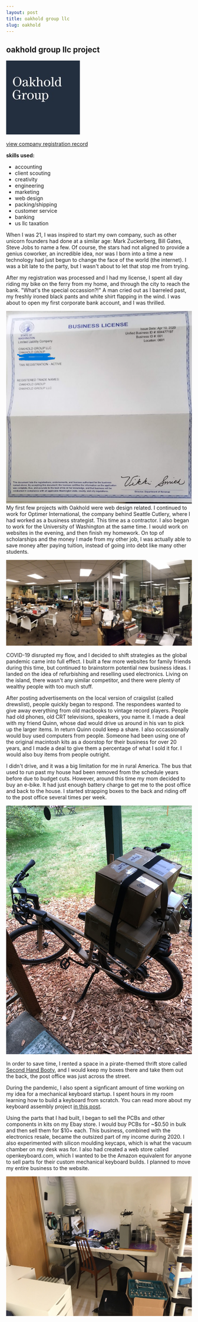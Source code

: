```yaml
---
layout: post
title: oakhold group llc
slug: oakhold
---
```


## oakhold group llc project
![oakhold group logo](assets\images\projects\oakhold-logo.jpeg)

[view company registration record](https://opencorporates.com/companies/us_wa/604477197)

**skills used:**
- accounting
- client scouting
- creativity
- engineering
- marketing
- web design
- packing/shipping
- customer service
- banking
- us llc taxation

When I was 21, I was inspired to start my own company, such as other unicorn founders had done at a similar age: Mark Zuckerberg, Bill Gates, Steve Jobs to name a few. Of course, the stars had not aligned to provide a genius coworker, an incredible idea, nor was I born into a time a new technology had just begun to change the face of the world (the internet). I was a bit late to the party, but I wasn't about to let that stop me from trying.

After my registration was processed and I had my license, I spent all day riding my bike on the ferry from my home, and through the city to reach the bank. "What's the special occassion?!" A man cried out as I barreled past, my freshly ironed black pants and white shirt flapping in the wind. I was about to open my first corporate bank account, and I was thrilled.

![my business license](assets\images\projects\license.png)
My first few projects with Oakhold were web design related. I continued to work for Optimer International, the company behind Seattle Cutlery, where I had worked as a business strategist. This time as a contractor. I also began to work for the University of Washington at the same time. I would work on websites in the evening, and then finish my homework. On top of scholarships and the money I made from my other job, I was actually able to save money after paying tuition, instead of going into debt like many other students.

![My office where I worked for seattle cutlery](assets\images\projects\office-seattle.jpg)

COVID-19 disrupted my flow, and I decided to shift strategies as the global pandemic came into full effect. I built a few more websites for family friends during this time, but continued to brainstorm potential new business ideas. I landed on the idea of refurbishing and reselling used electronics. Living on the island, there wasn't any similar competitor, and there were plenty of wealthy people with too much stuff. 

After posting advertisements on the local version of craigslist (called drewslist), people quickly began to respond. The respondees wanted to give away everything from old macbooks to vintage record players. People had old phones, old CRT televisions, speakers, you name it. I made a deal with my friend Quinn, whose dad would drive us around in his van to pick up the larger items. In return Quinn could keep a share. I also occassionally would buy used computers from people. Someone had been using one of the original macintosh kits as a doorstop for their business for over 20 years, and I made a deal to give them a percentage of what I sold it for. I would also buy items from people outright.

I didn't drive, and it was a big limitation for me in rural America. The bus that used to run past my house had been removed from the schedule years before due to budget cuts. However, around this time my mom decided to buy an e-bike. It had just enough battery charge to get me to the post office and back to the house. I started strapping boxes to the back and riding off to the post office several times per week.

![the bike loaded up with boxes for post office run](assets\images\projects\loaded-bike.jpg)

In order to save time, I rented a space in a pirate-themed thrift store called [Second Hand Booty](https://goo.gl/maps/JxpfVZazajBzjp3R6), and I would keep my boxes there and take them out the back, the post office was just across the street.

During the pandemic, I also spent a signficant amount of time working on my idea for a mechanical keyboard startup. I spent hours in my room learning how to build a keyboard from scratch. You can read more about my keyboard assembly project [in this post](https://cforcomputer.github.io/keyboard.html). 

Using the parts that I had built, I began to sell the PCBs and other components in kits on my Ebay store. I would buy PCBs for ~$0.50 in bulk and then sell them for $10+ each. This business, combined with the electronics resale, became the outsized part of my income during 2020. I also experimented with silicon moulding keycaps, which is what the vacuum chamber on my desk was for. I also had created a web store called openkeyboard.com, which I wanted to be the Amazon equivalent for anyone to sell parts for their custom mechanical keyboard builds. I planned to move my entire business to the website.

![my bedroom became an lab space in 2020](assets\images\projects\office-space.jpg)